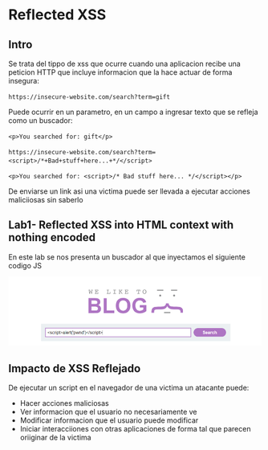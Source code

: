 # Reflected XSS

##  Intro

Se trata del tippo de xss que ocurre cuando una aplicacion recibe una peticion HTTP que incluye informacion que la hace actuar de forma insegura:

 `https://insecure-website.com/search?term=gift`

Puede ocurrir en un parametro, en un campo a ingresar texto que se refleja como un buscador: 

 `<p>You searched for: gift</p>`

 `https://insecure-website.com/search?term=<script>/*+Bad+stuff+here...+*/</script>`

  `<p>You searched for: <script>/* Bad stuff here... */</script></p>`

 De enviarse un link asi una victima puede ser llevada a ejecutar acciones maliciiosas sin saberlo

## Lab1- Reflected XSS into HTML context with nothing encoded

En este lab se nos presenta un buscador al que inyectamos el siguiente codigo JS

![](../../.gitbook/assets/imagen%20%28601%29.png)

## Impacto de XSS Reflejado

De ejecutar un script en el navegador de una victima un atacante puede:

* Hacer acciones maliciosas
* Ver informacion que el usuario no necesariamente ve
* Modificar informacion que el usuario puede modificar
* Iniciar interacciiones con otras aplicaciones de forma tal  que parecen oriiginar de la victima





